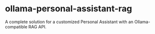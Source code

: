 # ollama-personal-assistant-rag
A complete solution for a customized Personal Assistant with an Ollama-compatible RAG API.
